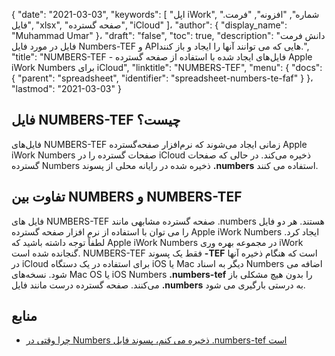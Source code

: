 {
  "date": "2021-03-03",
  "keywords": [
"اپل iWork",
".شماره",
"افزونه",
"فرمت فایل",
"xlsx",
"صفحه گسترده",
"iCloud"
]،
  "author": {
    "display_name": "Muhammad Umar"
}،
  "draft": "false",
  "toc": true,
  "description": "دانش فرمت فایل در مورد فایل Numbers-TEF و APIهایی که می توانند آنها را ایجاد و باز کنند.",
  "title": "NUMBERS-TEF - فایل‌های ایجاد شده با استفاده از صفحه گسترده Apple iWork Numbers برای iCloud",
  "linktitle": "NUMBERS-TEF",
  "menu": {
    "docs": {
      "parent": "spreadsheet",
      "identifier": "spreadsheet-numbers-te-faf"
}
}،
  "lastmod": "2021-03-03"
}

## فایل NUMBERS-TEF چیست؟
فایل‌های NUMBERS-TEF زمانی ایجاد می‌شوند که نرم‌افزار صفحه‌گسترده Apple iWork Numbers صفحات گسترده را در iCloud ذخیره می‌کند. در حالی که صفحات گسترده Numbers ذخیره شده در رایانه محلی از پسوند **.numbers** استفاده می کنند.


## تفاوت بین NUMBERS و NUMBERS-TEF
فایل های NUMBERS-TEF صفحه گسترده مشابهی مانند .numbers هستند. هر دو فایل را می توان با استفاده از نرم افزار صفحه گسترده Apple iWork Numbers ایجاد کرد. لطفاً توجه داشته باشید که Apple iWork Numbers در مجموعه بهره وری iWork گنجانده شده است. NUMBERS-TEF فقط یک پسوند **-TEF** است که هنگام ذخیره آنها در iCloud برای استفاده در یک دستگاه iOS یا Mac دیگر به اسناد Numbers اضافه می شود.
نسخه‌های Mac OS یا iOS Numbers **.numbers-tef** را بدون هیچ مشکلی باز می‌کنند. صفحه گسترده درست مانند فایل **.numbers** به درستی بارگیری می شود.

## منابع ##

* [چرا وقتی در Numbers ذخیره می کنم، پسوند فایل .numbers-tef است](https://ifelix.co.uk/tech/iwork/numbers/numbers001.html)



